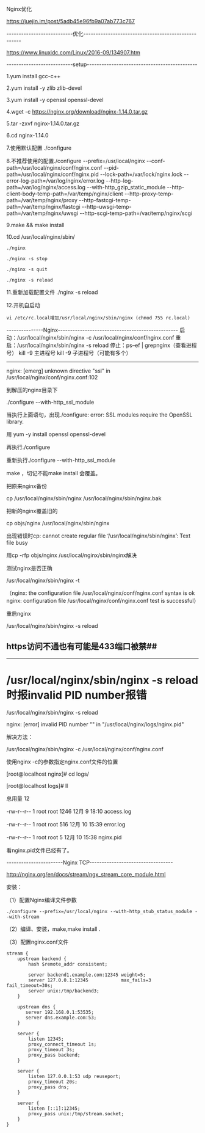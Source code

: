 Nginx优化

https://juejin.im/post/5adb45e96fb9a07ab773c767

---------------------------优化----------------------------------------------------

https://www.linuxidc.com/Linux/2016-09/134907.htm

---------------------------setup---------------------------------------------

1.yum install gcc-c++

2.yum install -y zlib zlib-devel

3.yum install -y openssl openssl-devel

4.wget -c https://nginx.org/download/nginx-1.14.0.tar.gz

5.tar -zxvf nginx-1.14.0.tar.gz

6.cd nginx-1.14.0

7.使用默认配置  ./configure

8.不推荐使用的配置./configure \--prefix=/usr/local/nginx \--conf-path=/usr/local/nginx/conf/nginx.conf \--pid-path=/usr/local/nginx/conf/nginx.pid \--lock-path=/var/lock/nginx.lock \--error-log-path=/var/log/nginx/error.log \--http-log-path=/var/log/nginx/access.log \--with-http_gzip_static_module \--http-client-body-temp-path=/var/temp/nginx/client \--http-proxy-temp-path=/var/temp/nginx/proxy \--http-fastcgi-temp-path=/var/temp/nginx/fastcgi \--http-uwsgi-temp-path=/var/temp/nginx/uwsgi \--http-scgi-temp-path=/var/temp/nginx/scgi

9.make && make install

10.cd /usr/local/nginx/sbin/

	./nginx 

	./nginx -s stop

	./nginx -s quit

	./nginx -s reload

11.重新加载配置文件 ./nginx -s reload 

12.开机自启动

	vi /etc/rc.local增加/usr/local/nginx/sbin/nginx (chmod 755 rc.local)



---------------Nginx-------------------------------------------------
启动：/usr/local/nginx/sbin/nginx -c /usr/local/nginx/conf/nginx.conf
重启：/usr/local/nginx/sbin/nginx -s  reload
停止：ps–ef | grepnginx（查看进程号）
kill -9 主进程号
kill -9 子进程号（可能有多个）

--------------------------------------------------------------------------------

nginx: [emerg] unknown directive "ssl" in /usr/local/nginx/conf/nginx.conf:102 

到解压的nginx目录下

./configure --with-http_ssl_module

当执行上面语句，出现./configure: error: SSL modules require the OpenSSL library.

用 yum -y install openssl openssl-devel

再执行./configure

重新执行./configure --with-http_ssl_module

make ，切记不能make install 会覆盖。

把原来nginx备份

cp /usr/local/nginx/sbin/nginx /usr/local/nginx/sbin/nginx.bak

把新的nginx覆盖旧的

cp objs/nginx /usr/local/nginx/sbin/nginx

出现错误时cp: cannot create regular file ‘/usr/local/nginx/sbin/nginx’: Text file busy

用cp -rfp objs/nginx /usr/local/nginx/sbin/nginx解决

测试nginx是否正确

/usr/local/nginx/sbin/nginx -t

（nginx: the configuration file /usr/local/nginx/conf/nginx.conf syntax is ok
nginx: configuration file /usr/local/nginx/conf/nginx.conf test is successful）

重启nginx

/usr/local/nginx/sbin/nginx -s reload

## https访问不通也有可能是433端口被禁##



--------------------------------------------------------------------------------------------------------

# /usr/local/nginx/sbin/nginx -s reload 时报invalid PID number报错

/usr/local/nginx/sbin/nginx -s reload

nginx: [error] invalid PID number "" in "/usr/local/nginx/logs/nginx.pid"

解决方法：

 /usr/local/nginx/sbin/nginx -c /usr/local/nginx/conf/nginx.conf

使用nginx -c的参数指定nginx.conf文件的位置 

[root@localhost nginx]# cd logs/

[root@localhost logs]# ll

总用量 12

-rw-r--r-- 1 root root 1246 12月  9 18:10 access.log

-rw-r--r-- 1 root root  516 12月 10 15:39 error.log

-rw-r--r-- 1 root root    5 12月 10 15:38 nginx.pid

 

看nginx.pid文件已经有了。

-----------------------Nginx TCP----------------------------------

http://nginx.org/en/docs/stream/ngx_stream_core_module.html

安装：

（1）配置Nginx编译文件参数

```
./configure --prefix=/usr/local/nginx --with-http_stub_status_module --with-stream
```

（2）编译、安装，make,make install .

（3）配置nginx.conf文件

```
stream {
    upstream backend {
        hash $remote_addr consistent;

        server backend1.example.com:12345 weight=5;
        server 127.0.0.1:12345            max_fails=3 fail_timeout=30s;
        server unix:/tmp/backend3;
    }

    upstream dns {
       server 192.168.0.1:53535;
       server dns.example.com:53;
    }

    server {
        listen 12345;
        proxy_connect_timeout 1s;
        proxy_timeout 3s;
        proxy_pass backend;
    }

    server {
        listen 127.0.0.1:53 udp reuseport;
        proxy_timeout 20s;
        proxy_pass dns;
    }

    server {
        listen [::1]:12345;
        proxy_pass unix:/tmp/stream.socket;
    }
}
```